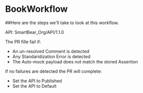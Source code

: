 # BookWorkflow

##Here are the steps we'll take to look at this workflow.

API: SmartBear_Org/API/1.1.0

The PR fille fail if:
  - An un-resolved Comment is detected
  - Any Standaridization Error is detected
  - The Auto-mock payload does not match the stored Assertion

If no failures are detected the PR will complete:
  - Set the API to Published
  - Set the API to Default
